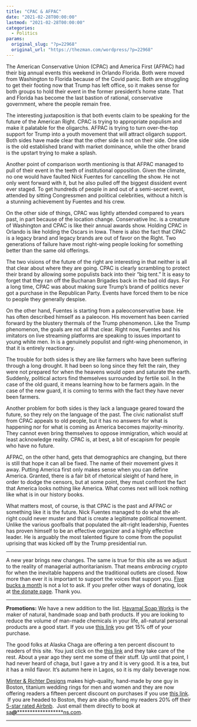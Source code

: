 ```yaml
---
title: "CPAC & AFPAC"
date: "2021-02-28T00:00:00"
lastmod: "2021-02-28T00:00:00"
categories:
  - Politics
params:
  original_slug: "?p=22968"
  original_url: "https://thezman.com/wordpress/?p=22968"
---
```


The American Conservative Union (CPAC) and America First (AFPAC) had
their big annual events this weekend in Orlando Florida. Both were moved
from Washington to Florida because of the Covid panic. Both are
struggling to get their footing now that Trump has left office, so it
makes sense for both groups to hold their event in the former
president’s home state. That and Florida has become the last bastion of
rational, conservative government, where the people remain free.

The interesting juxtaposition is that both events claim to be speaking
for the future of the American Right. CPAC is trying to appropriate
populism and make it palatable for the oligarchs. AFPAC is trying to
turn over-the-top support for Trump into a youth movement that will
attract oligarch support. Both sides have made clear that the other side
is not on their side. One side is the old established brand with market
dominance, while the other brand is the upstart trying to make a splash.

Another point of comparison worth mentioning is that AFPAC managed to
pull of their event in the teeth of institutional opposition. Given the
climate, no one would have faulted Nick Fuentes for cancelling the show.
He not only went forward with it, but he also pulled off the biggest
dissident event ever staged. To get hundreds of people in and out of a
semi-secret event, attended by sitting Congressmen and political
celebrities, without a hitch is a stunning achievement by Fuentes and
his crew.

On the other side of things, CPAC was lightly attended compared to years
past, in part because of the location change. Conservative Inc. is a
creature of Washington and CPAC is like their annual awards show.
Holding CPAC in Orlando is like holding the Oscars in Iowa. There is
also the fact that CPAC is a legacy brand and legacy brands are out of
favor on the Right. Two generations of failure have most right-wing
people looking for something better than the same old offerings.

The two visions of the future of the right are interesting in that
neither is all that clear about where they are going. CPAC is clearly
scrambling to protect their brand by allowing some populists back into
their “big tent.” It is easy to forget that they ran off the Buchanan
Brigades back in the bad old days. For a long time, CPAC was about
making sure Trump’s brand of politics never got a purchase in the
Republican Party. Events have forced them to be nice to people they
generally despise.

On the other hand, Fuentes is starting from a paleoconservative base. He
has often described himself as a paleocon. His movement has been carried
forward by the blustery thermals of the Trump phenomenon. Like the Trump
phenomenon, the goals are not all that clear. Right now, Fuentes and his
imitators on live streaming platforms are speaking to issues important
to young white men. In is a genuinely populist and right-wing
phenomenon, in that it is entirely reactionary.

The trouble for both sides is they are like farmers who have been
suffering through a long drought. It had been so long since they felt
the rain, they were not prepared for when the heavens would open and
saturate the earth. Suddenly, political actors find themselves
surrounded by fertile soil. In the case of the old guard, it means
learning how to be farmers again. In the case of the new guard, it is
coming to terms with the fact they have never been farmers.

Another problem for both sides is they lack a language geared toward the
future, so they rely on the language of the past. The civic nationalist
stuff from CPAC appeals to old people, but it has no answers for what is
happening nor for what is coming as America becomes majority-minority.
They cannot even bring themselves to oppose immigration, which would at
least acknowledge reality. CPAC is, at best, a bit of escapism for
people who have no future.

AFPAC, on the other hand, gets that demographics are changing, but there
is still that hope it can all be fixed. The name of their movement gives
it away. Putting America first only makes sense when you can define
America. Granted, there is a fair bit of rhetorical sleight of hand
here, in order to dodge the censors, but at some point, they must
confront the fact that America looks nothing like America. What comes
next will look nothing like what is in our history books.

What matters most, of course, is that CPAC is the past and AFPAC or
something like it is the future. Nick Fuentes managed to do what the
alt-right could never muster and that is create a legitimate political
movement. Unlike the various goofballs that populated the alt-right
leadership, Fuentes has proven himself to be an effective organizer and
a highly effective leader. He is arguably the most talented figure to
come from the populist uprising that was kicked off by the Trump
presidential run.

------------------------------------------------------------------------

A new year brings new changes. The same is true for this site as we
adjust to the reality of managerial authoritarianism. That means
*embracing crypto* for when the inevitable happens and the traditional
outlets are closed. Now more than ever it is important to support the
voices that support you.
<a href="https://www.subscribestar.com/the-z-blog"
rel="noopener noreferrer" target="_blank">Five bucks a month</a> is not
a lot to ask. If you prefer other ways of donating, look at
<a href="https://thezman.com/wordpress/?page_id=22713" rel="noopener"
target="_blank">the donate page</a>. Thank you.

------------------------------------------------------------------------

**Promotions:** We have a new addition to the list.
<a href="https://havamalsoapworks.com/" rel="noopener"
target="_blank">Havamal Soap Works</a> is the maker of natural, handmade
soap and bath products. If you are looking to reduce the volume of
man-made chemicals in your life, all-natural personal products are a
good start. If you use
<a href="https://havamalsoapworks.com/discount/ZMAN" rel="noopener"
target="_blank">this link</a> you get 15% off of your purchase.

The good folks at Alaska Chaga are offering a ten percent discount to
readers of this site. You just click on the
<a href="https://alaskachaga.us/discount/ZMAN" rel="noopener noreferrer"
target="_blank">this link</a> and they take care of the rest. About a
year ago they sent me some of their stuff. Up until that point, I had
never heard of chaga, but I gave a try and it is very good. It is a tea,
but it has a mild flavor. It’s autumn here in Lagos, so it is my daily
beverage now.

<a href="https://www.minterandrichterdesigns.com/"
rel="noreferrer nofollow noopener" target="_blank">Minter &amp; Richter
Designs</a> makes high-quality, hand-made by one guy in Boston, titanium
wedding rings for men and women and they are now offering readers a
fifteen percent discount on purchases if you use
<a href="https://www.minterandrichterdesigns.com/discount/ZMAN"
rel="noreferrer nofollow noopener" target="_blank">this link</a>. 
 <span class="highlight"><span class="colour"><span class="font"><span class="size">If
you are headed to Boston, they are also offering my readers 20% off
their <a
href="https://www.airbnb.com/users/7988017/listings?user_id=7988017&amp;s=3"
rel="noopener noreferrer" target="_blank">5-star rated Airbnb</a>.  Just
email them directly to book at
<a href="mailto:sa***@*********************ns.com"
data-original-string="dljgd6Z7J0bQO3283fwgHQ==cb7Q/MmMWSUIlA4a1EnPGGDfsAZUnF8AUjr8IwvlG46GfvcM7BQwB8FvNhDpDCp3tRQ"><span
class="apbct-email-encoder"
data-original-string="y3RikZT+29NNaoKInbsOBA==cb7Jsfb60Bpqpl4/02ISoMIZuyUCzFEYuU1FZHOleXA42SmABvR2UtECh75UCxUqMzN"
title="This contact has been encoded by Anti-Spam by CleanTalk. Click to decode. To finish the decoding make sure that JavaScript is enabled in your browser.">sa<span
class="apbct-blur">***</span>@<span
class="apbct-blur">*********************</span>ns.com</span></a>.</span></span></span></span>

------------------------------------------------------------------------
